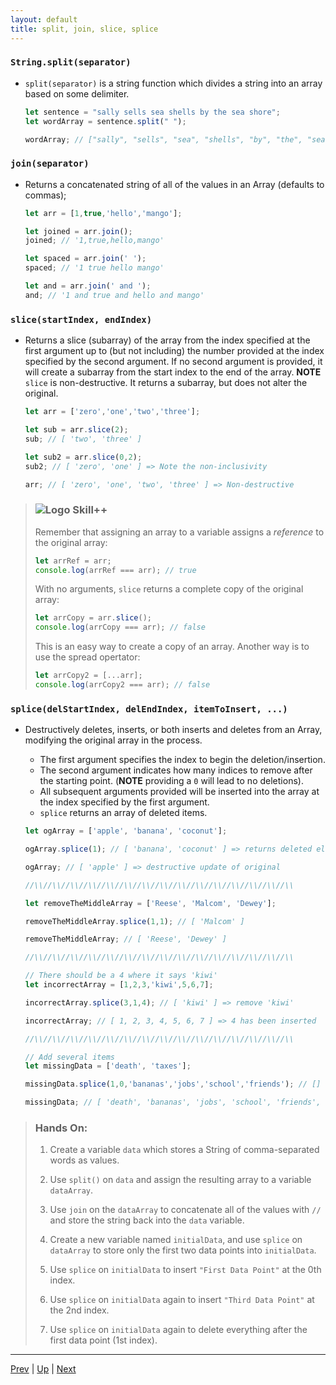 ```yaml
---
layout: default
title: split, join, slice, splice
---
```


### `String.split(separator)`
* `split(separator)` is a string function which divides a string into an array based on some delimiter.

  ```js
  let sentence = "sally sells sea shells by the sea shore";
  let wordArray = sentence.split(" ");
  
  wordArray; // ["sally", "sells", "sea", "shells", "by", "the", "sea", "shore"]
  ```  

### `join(separator)`
* Returns a concatenated string of all of the values in an Array (defaults to commas);

  ```javascript
  let arr = [1,true,'hello','mango'];
  
  let joined = arr.join();
  joined; // '1,true,hello,mango'
  
  let spaced = arr.join(' ');
  spaced; // '1 true hello mango'
  
  let and = arr.join(' and ');
  and; // '1 and true and hello and mango'
  ```  

### `slice(startIndex, endIndex)`
* Returns a slice (subarray) of the array from the index specified at the first argument up to (but not including) the number provided at the index specified by the second argument. If no second argument is provided, it will create a subarray from the start index to the end of the array. **NOTE** `slice` is non-destructive. It returns a subarray, but does not alter the original.

  ```javascript
  let arr = ['zero','one','two','three'];
  
  let sub = arr.slice(2);
  sub; // [ 'two', 'three' ]
  
  let sub2 = arr.slice(0,2);
  sub2; // [ 'zero', 'one' ] => Note the non-inclusivity
  
  arr; // [ 'zero', 'one', 'two', 'three' ] => Non-destructive
  ```

> ### ![Logo](http://skilldistillery.com/downloads/sd_logo.jpg) Skill++
  > Remember that assigning an array to a variable assigns a _reference_ to the original array:
  > 
  > ```javascript
  > let arrRef = arr;
  > console.log(arrRef === arr); // true
  > ```
  > With no arguments, `slice` returns a complete copy of the original array:
  > 
  > ```javascript
  > let arrCopy = arr.slice();
  > console.log(arrCopy === arr); // false
  > ```
  > This is an easy way to create a copy of an array.  Another way is to use the spread opertator:
  > 
  > ```javascript
  > let arrCopy2 = [...arr];
  > console.log(arrCopy2 === arr); // false
  > ```

### `splice(delStartIndex, delEndIndex, itemToInsert, ...)`
* Destructively deletes, inserts, or both inserts and deletes from an Array, modifying the original array in the process.
  * The first argument specifies the index to begin the deletion/insertion.
  * The second argument indicates how many indices to remove after the starting point. (**NOTE** providing a `0` will lead to no deletions).
  * All subsequent arguments provided will be inserted into the array at the index specified by the first argument.
  * `splice` returns an array of deleted items.

  ```javascript
  let ogArray = ['apple', 'banana', 'coconut'];
  
  ogArray.splice(1); // [ 'banana', 'coconut' ] => returns deleted elements
  
  ogArray; // [ 'apple' ] => destructive update of original
  
  //\\//\\//\\//\\//\\//\\//\\//\\//\\//\\//\\//\\//\\//\\//\\
  
  let removeTheMiddleArray = ['Reese', 'Malcom', 'Dewey'];
  
  removeTheMiddleArray.splice(1,1); // [ 'Malcom' ]
  
  removeTheMiddleArray; // [ 'Reese', 'Dewey' ]
  
  //\\//\\//\\//\\//\\//\\//\\//\\//\\//\\//\\//\\//\\//\\//\\
  
  // There should be a 4 where it says 'kiwi'
  let incorrectArray = [1,2,3,'kiwi',5,6,7];
  
  incorrectArray.splice(3,1,4); // [ 'kiwi' ] => remove 'kiwi'
  
  incorrectArray; // [ 1, 2, 3, 4, 5, 6, 7 ] => 4 has been inserted
  
  //\\//\\//\\//\\//\\//\\//\\//\\//\\//\\//\\//\\//\\//\\//\\
  
  // Add several items
  let missingData = ['death', 'taxes'];
  
  missingData.splice(1,0,'bananas','jobs','school','friends'); // [] => nothing deleted
  
  missingData; // [ 'death', 'bananas', 'jobs', 'school', 'friends', 'taxes' ]
  
  ```

> ### Hands On:
> 1. Create a variable `data` which stores a String of comma-separated words as values.  
>
> 1. Use `split()` on `data` and assign the resulting array to a variable `dataArray`.
>
> 1. Use `join` on the `dataArray` to concatenate all of the values with `//` and store the string back into the `data` variable.
>
> 1. Create a new variable named `initialData`, and use `splice` on `dataArray` to store only the first two data points into `initialData`.
>
> 1. Use `splice` on `initialData` to insert `"First Data Point"` at the 0th index.  
>
> 1. Use `splice` on `initialData` again to insert `"Third Data Point"` at the 2nd index.
>
> 1. Use `splice` on `initialData` again to delete everything after the first data point (1st index).

<hr>

[Prev](basicArrays-labs.md) | [Up](README.md) | [Next](forEachMap.md)

